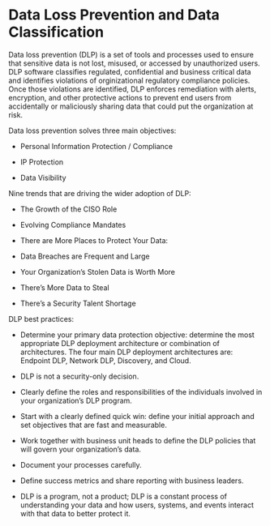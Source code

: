 # Data Loss Prevention and Data Classification

Data loss prevention (DLP) is a set of tools and processes used to ensure that sensitive data is not lost, misused, or accessed by unauthorized users. DLP software classifies regulated, confidential and business critical data and identifies violations of orginizational regulatory compliance policies. Once those violations are identified, DLP enforces remediation with alerts, encryption, and other protective actions to prevent end users from accidentally or maliciously sharing data that could put the organization at risk. 

Data loss prevention solves three main objectives:

- Personal Information Protection / Compliance

- IP Protection

- Data Visibility

Nine trends that are driving the wider adoption of DLP:

- The Growth of the CISO Role

- Evolving Compliance Mandates

- There are More Places to Protect Your Data:

- Data Breaches are Frequent and Large

- Your Organization’s Stolen Data is Worth More

- There’s More Data to Steal

- There’s a Security Talent Shortage

DLP best practices:

- Determine your primary data protection objective: determine the most appropriate DLP deployment architecture or combination of architectures. The four main DLP deployment architectures are: Endpoint DLP, Network DLP, Discovery, and Cloud.

- DLP is not a security-only decision.

- Clearly define the roles and responsibilities of the individuals involved in your organization’s DLP program.

- Start with a clearly defined quick win: define your initial approach and set objectives that are fast and measurable.  

- Work together with business unit heads to define the DLP policies that will govern your organization’s data.

- Document your processes carefully.

- Define success metrics and share reporting with business leaders.

- DLP is a program, not a product; DLP is a constant process of understanding your data and how users, systems, and events interact with that data to better protect it.
